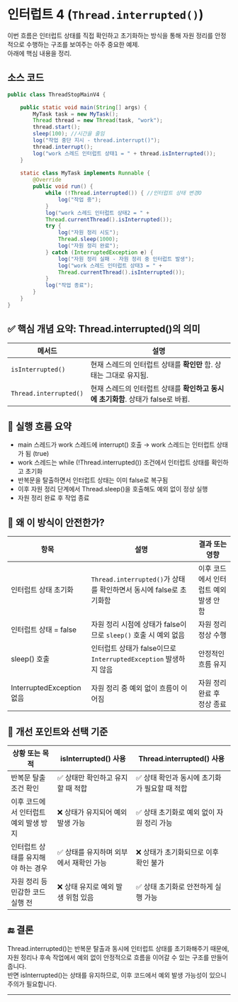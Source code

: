 # 인터럽트 4 (`Thread.interrupted()`)
이번 흐름은 인터럽트 상태를 직접 확인하고 초기화하는 방식을 통해 자원 정리를 안정적으로 수행하는 구조를 보여주는 아주 중요한 예제.  
아래에 핵심 내용을 정리.

## 소스 코드
```java
public class ThreadStopMainV4 {

    public static void main(String[] args) {
        MyTask task = new MyTask();
        Thread thread = new Thread(task, "work");
        thread.start();
        sleep(100); //시간을 줄임
        log("작업 중단 지시 - thread.interrupt()");
        thread.interrupt();
        log("work 스레드 인터럽트 상태1 = " + thread.isInterrupted());
    }
    
    static class MyTask implements Runnable {
        @Override
        public void run() {
            while (!Thread.interrupted()) { //인터럽트 상태 변경O
                log("작업 중");
            }
            log("work 스레드 인터럽트 상태2 = " +
            Thread.currentThread().isInterrupted());
            try {
                log("자원 정리 시도");
                Thread.sleep(1000);
                log("자원 정리 완료");
            } catch (InterruptedException e) {
                log("자원 정리 실패 - 자원 정리 중 인터럽트 발생");
                log("work 스레드 인터럽트 상태3 = " +
                Thread.currentThread().isInterrupted());
            }
            log("작업 종료");
        }
    }
}
```

## ✅ 핵심 개념 요약: Thread.interrupted()의 의미

| 메서드                  | 설명                                                                 |
|-------------------------|----------------------------------------------------------------------|
| `isInterrupted()`         | 현재 스레드의 인터럽트 상태를 **확인만** 함. 상태는 그대로 유지됨.     |
| `Thread.interrupted()`   | 현재 스레드의 인터럽트 상태를 **확인하고 동시에 초기화함**. 상태가 false로 바뀜. |


## 🧠 실행 흐름 요약
- main 스레드가 work 스레드에 interrupt() 호출 → work 스레드는 인터럽트 상태가 됨 (true)
- work 스레드는 while (!Thread.interrupted()) 조건에서 인터럽트 상태를 확인하고 초기화
- 반복문을 탈출하면서 인터럽트 상태는 이미 false로 복구됨
- 이후 자원 정리 단계에서 Thread.sleep()을 호출해도 예외 없이 정상 실행
- 자원 정리 완료 후 작업 종료

## 🧪 왜 이 방식이 안전한가?

| 항목                     | 설명                                                                 | 결과 또는 영향                         |
|--------------------------|----------------------------------------------------------------------|----------------------------------------|
| 인터럽트 상태 초기화      | `Thread.interrupted()`가 상태를 확인하면서 동시에 false로 초기화함     | 이후 코드에서 인터럽트 예외 발생 안 함 |
| 인터럽트 상태 = false     | 자원 정리 시점에 상태가 false이므로 `sleep()` 호출 시 예외 없음         | 자원 정리 정상 수행                    |
| sleep() 호출              | 인터럽트 상태가 false이므로 `InterruptedException` 발생하지 않음        | 안정적인 흐름 유지                     |
| InterruptedException 없음 | 자원 정리 중 예외 없이 흐름이 이어짐                                  | 자원 정리 완료 후 정상 종료            |

## 🧩 개선 포인트와 선택 기준

| 상황 또는 목적                         | isInterrupted() 사용                          | Thread.interrupted() 사용                        |
|----------------------------------------|-----------------------------------------------|--------------------------------------------------|
| 반복문 탈출 조건 확인                  | ✅ 상태만 확인하고 유지할 때 적합              | ✅ 상태 확인과 동시에 초기화가 필요할 때 적합     |
| 이후 코드에서 인터럽트 예외 발생 방지  | ❌ 상태가 유지되어 예외 발생 가능              | ✅ 상태 초기화로 예외 없이 자원 정리 가능         |
| 인터럽트 상태를 유지해야 하는 경우     | ✅ 상태를 유지하며 외부에서 재확인 가능         | ❌ 상태가 초기화되므로 이후 확인 불가             |
| 자원 정리 등 민감한 코드 실행 전       | ❌ 상태 유지로 예외 발생 위험 있음             | ✅ 상태 초기화로 안전하게 실행 가능               |


## 🔚 결론
Thread.interrupted()는 반복문 탈출과 동시에 인터럽트 상태를 초기화해주기 때문에,  
자원 정리나 후속 작업에서 예외 없이 안정적으로 흐름을 이어갈 수 있는 구조를 만들어줍니다.  
반면 isInterrupted()는 상태를 유지하므로, 이후 코드에서 예외 발생 가능성이 있으니 주의가 필요합니다.  

---


